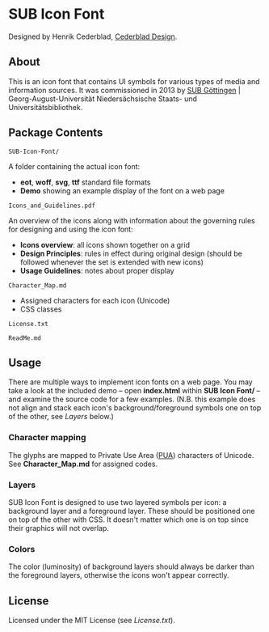 # SUB Icon Font

Designed by Henrik Cederblad, [Cederblad Design](http://cederbladdesign.com).

## About

This is an icon font that contains UI symbols for various types of media and information sources. It was commissioned in 2013 by [SUB Göttingen](http://www.sub.uni-goettingen.de) | Georg-August-Universität
Niedersächsische Staats- und Universitätsbibliothek.

## Package Contents

`SUB-Icon-Font/`

A folder containing the actual icon font:

- **eot**, **woff**, **svg**, **ttf** standard file formats
- **Demo** showing an example display of the font on a web page

`Icons_and_Guidelines.pdf`

An overview of the icons along with information about the governing rules for designing and using the icon font:

- **Icons overview**: all icons shown together on a grid
- **Design Principles**: rules in effect during original design (should be followed whenever the set is extended with new icons)
- **Usage Guidelines**: notes about proper display

`Character_Map.md`

- Assigned characters for each icon (Unicode)
- CSS classes

`License.txt`

`ReadMe.md`


## Usage

There are multiple ways to implement icon fonts on a web page. You may take a look at the included demo – open **index.html** within **SUB Icon Font/** – and examine the source code for a few examples. (N.B. this example does not align and stack each icon's background/foreground symbols one on top of the other, see *Layers* below.)

### Character mapping

The glyphs are mapped to Private Use Area ([PUA](http://en.wikipedia.org/wiki/Private_Use_Area)) characters of Unicode. See **Character_Map.md** for assigned codes.

### Layers

SUB Icon Font is designed to use two layered symbols per icon: a background layer and a foreground layer. These should be positioned one on top of the other with CSS. It doesn't matter which one is on top since their graphics will not overlap.

### Colors

The color (luminosity) of background layers should always be darker than the foreground layers, otherwise the icons won't appear correctly.

## License

Licensed under the MIT License (see *License.txt*).